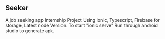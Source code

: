 ## Seeker
A job seeking app Internship Project Using Ionic,
Typescript,
Firebase for storage,
Latest node Version.
To start "ionic serve"
Run through android studio to generate apk.

